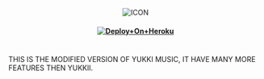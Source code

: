 <p align="center"><img src="https://telegra.ph/file/609fd4309da62daa79d90.jpg" alt="ICON" </p>

<h4 align="center">

[![Deploy+On+Heroku](https://www.herokucdn.com/deploy/button.svg)](https://heroku.com/deploy?template=https://github.com/guddu7866/hero)
# 
THIS IS THE MODIFIED VERSION OF YUKKI MUSIC, IT HAVE MANY MORE FEATURES THEN YUKKlI. 
